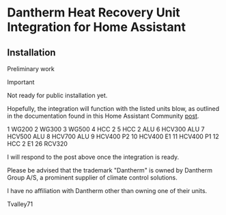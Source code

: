 # Dantherm Heat Recovery Unit Integration for Home Assistant

## Installation

Preliminary work

> [!IMPORTANT]
> Not ready for public installation yet.

Hopefully, the integration will function with the listed units blow, as outlined in the documentation found in this Home Assistant Community [post](https://community.home-assistant.io/t/dantherm-hcv-400/284326).

1 WG200
2 WG300
3 WG500
4 HCC 2
5 HCC 2 ALU
6 HCV300 ALU
7 HCV500 ALU
8 HCV700 ALU
9 HCV400 P2
10 HCV400 E1
11 HCV400 P1
12 HCC 2 E1
26 RCV320

I will respond to the post above once the integration is ready.

Please be advised that the trademark "Dantherm" is owned by Dantherm Group A/S, a prominent supplier of climate control solutions.

I have no affiliation with Dantherm other than owning one of their units.

Tvalley71
